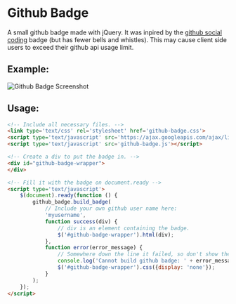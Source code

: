 Github Badge
============

A small github badge made with jQuery.
It was inpired by the [github social coding](http://githubbadge.appspot.com/)
badge (but has fewer bells and whistles). This may cause client side users to
exceed their github api usage limit.


Example:
--------

![Github Badge Screenshot](http://welbornprod.com/dl/img/github-badge.png)

Usage:
------

```html
<!-- Include all necessary files. -->
<link type='text/css' rel='stylesheet' href='github-badge.css'>
<script type='text/javascript' src='https://ajax.googleapis.com/ajax/libs/jquery/2.1.4/jquery.min.js'></script>
<script type='text/javascript' src='github-badge.js'></script>

<!-- Create a div to put the badge in. -->
<div id="github-badge-wrapper">
</div>

<!-- Fill it with the badge on document.ready -->
<script type='text/javascript'>
    $(document).ready(function () {
        github_badge.build_badge(
            // Include your own github user name here:
            'myusername',
            function success(div) {
                // div is an element containing the badge.
                $('#github-badge-wrapper').html(div);
            },
            function error(error_message) {
                // Somewhere down the line it failed, so don't show the div.
                console.log('Cannot build github badge: ' + error_message);
                $('#github-badge-wrapper').css({display: 'none'});
            }
        );
    });
</script>
```
